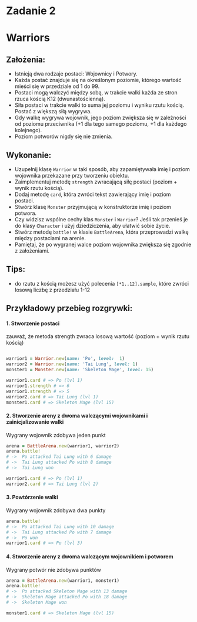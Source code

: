 # Zadanie 2
# Warriors

## Założenia:
  - Istnieją dwa rodzaje postaci: Wojownicy i Potwory.
  - Każda postać znajduje się na określonym poziomie, którego wartość mieści się w przedziale od 1 do 99.
  - Postaci mogą walczyć między sobą, w trakcie walki każda ze stron rzuca kością K12 (dwunastościenną).
  - Siła postaci w trakcie walki to suma jej poziomu i wyniku rzutu kością. Postać z większą siłą wygrywa.
  - Gdy walkę wygrywa wojownik, jego poziom zwiększa się w zależności od poziomu przeciwnika (+1 dla tego samego poziomu, +1 dla każdego kolejnego).
  - Poziom potworów nigdy się nie zmienia.

## Wykonanie:
  - Uzupełnij klasę `Warrior` w taki sposób, aby zapamiętywała imię i poziom wojownika przekazane przy tworzeniu obiektu.
  - Zaimplementuj metodę `strength` zwracającą siłę postaci (poziom + wynik rzutu kością).
  - Dodaj metodę `card`, która zwróci tekst zawierający imię i poziom postaci.
  - Stwórz klasę `Monster` przyjmującą w konstruktorze imię i poziom potwora.
  - Czy widzisz wspólne cechy klas `Monster` i `Warrior`? Jeśli tak przenieś je do klasy `Character` i użyj dziedziczenia, aby ułatwić sobie życie.
  - Stwórz metodę `battle!` w klasie `BattleArena`, która przeprowadzi walkę między postaciami na arenie.
  - Pamiętaj, że po wygranej walce poziom wojownika zwiększa się zgodnie z założeniami.

## Tips:
  - do rzutu z kością możesz użyć polecenia `[*1..12].sample`, które zwróci losową liczbę z przedziału 1-12

## Przykładowy przebieg rozgrywki:

#### 1. Stworzenie postaci
zauważ, że metoda strength zwraca losową wartość (poziom + wynik rzutu kością)
``` ruby

warrior1 = Warrior.new(name: 'Po', level:  1)
warrior2 = Warrior.new(name: 'Tai Lung', level: 1)
monster1 = Monster.new(name: 'Skeleton Mage', level: 15)
```


``` ruby
warrior1.card # => Po (lvl 1)
warrior1.strength # => 6
warrior1.strength # => 5
warrior2.card # => Tai Lung (lvl 1)
monster1.card # => Skeleton Mage (lvl 15)
```

#### 2. Stworzenie areny z dwoma walczącymi wojownikami i zainicjalizowanie walki
Wygrany wojownik zdobywa jeden punkt
``` ruby
arena = BattleArena.new(warrior1, warrior2)
arena.battle!
# ->  Po attacked Tai Lung with 6 damage
# ->  Tai Lung attacked Po with 8 damage
# ->  Tai Lung won

warrior1.card # => Po (lvl 1)
warrior2.card # => Tai Lung (lvl 2)
```

#### 3. Powtórzenie walki
Wygrany wojownik zdobywa dwa punkty
``` ruby
arena.battle!
# ->  Po attacked Tai Lung with 10 damage
# ->  Tai Lung attacked Po with 7 damage
# ->  Po won
warrior1.card # => Po (lvl 3)
```

#### 4. Stworzenie areny z dwoma walczącym wojownikiem i potworem
Wygrany potwór nie zdobywa punktów
``` ruby
arena = BattleArena.new(warrior1, monster1)
arena.battle!
# ->  Po attacked Skeleton Mage with 13 damage
# ->  Skeleton Mage attacked Po with 18 damage
# ->  Skeleton Mage won

monster1.card # => Skeleton Mage (lvl 15)
```
